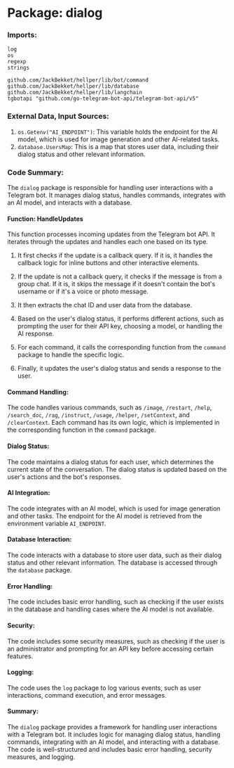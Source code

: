 # Package: dialog

### Imports:

```
log
os
regexp
strings

github.com/JackBekket/hellper/lib/bot/command
github.com/JackBekket/hellper/lib/database
github.com/JackBekket/hellper/lib/langchain
tgbotapi "github.com/go-telegram-bot-api/telegram-bot-api/v5"
```

### External Data, Input Sources:

1. `os.Getenv("AI_ENDPOINT")`: This variable holds the endpoint for the AI model, which is used for image generation and other AI-related tasks.
2. `database.UsersMap`: This is a map that stores user data, including their dialog status and other relevant information.

### Code Summary:

The `dialog` package is responsible for handling user interactions with a Telegram bot. It manages dialog status, handles commands, integrates with an AI model, and interacts with a database.

#### Function: HandleUpdates

This function processes incoming updates from the Telegram bot API. It iterates through the updates and handles each one based on its type.

1. It first checks if the update is a callback query. If it is, it handles the callback logic for inline buttons and other interactive elements.

2. If the update is not a callback query, it checks if the message is from a group chat. If it is, it skips the message if it doesn't contain the bot's username or if it's a voice or photo message.

3. It then extracts the chat ID and user data from the database.

4. Based on the user's dialog status, it performs different actions, such as prompting the user for their API key, choosing a model, or handling the AI response.

5. For each command, it calls the corresponding function from the `command` package to handle the specific logic.

6. Finally, it updates the user's dialog status and sends a response to the user.

#### Command Handling:

The code handles various commands, such as `/image`, `/restart`, `/help`, `/search_doc`, `/rag`, `/instruct`, `/usage`, `/helper`, `/setContext`, and `/clearContext`. Each command has its own logic, which is implemented in the corresponding function in the `command` package.

#### Dialog Status:

The code maintains a dialog status for each user, which determines the current state of the conversation. The dialog status is updated based on the user's actions and the bot's responses.

#### AI Integration:

The code integrates with an AI model, which is used for image generation and other tasks. The endpoint for the AI model is retrieved from the environment variable `AI_ENDPOINT`.

#### Database Interaction:

The code interacts with a database to store user data, such as their dialog status and other relevant information. The database is accessed through the `database` package.

#### Error Handling:

The code includes basic error handling, such as checking if the user exists in the database and handling cases where the AI model is not available.

#### Security:

The code includes some security measures, such as checking if the user is an administrator and prompting for an API key before accessing certain features.

#### Logging:

The code uses the `log` package to log various events, such as user interactions, command execution, and error messages.

#### Summary:

The `dialog` package provides a framework for handling user interactions with a Telegram bot. It includes logic for managing dialog status, handling commands, integrating with an AI model, and interacting with a database. The code is well-structured and includes basic error handling, security measures, and logging.

